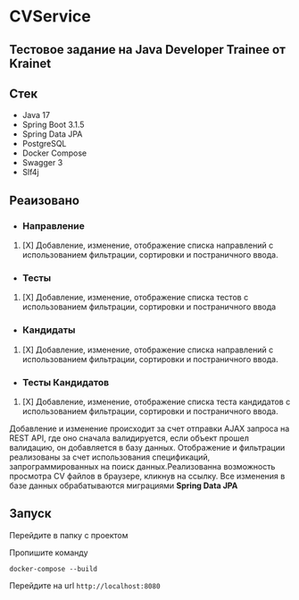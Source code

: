 # CVService

## Тестовое задание на Java Developer Trainee от Krainet

## Стек

* Java 17
* Spring Boot 3.1.5
* Spring Data JPA
* PostgreSQL
* Docker Compose
* Swagger 3
* Slf4j

## Реаизовано

* ### Направление

1. [X] Добавление, изменение, отображение списка направлений с использованием фильтрации, сортировки и постраничного
   ввода.


* ### Тесты

1. [X] Добавление, изменение, отображение списка тестов с использованием фильтрации, сортировки и постраничного ввода


* ### Кандидаты

1. [X] Добавление, изменение, отображение списка направлений с использованием фильтрации, сортировки и постраничного
   ввода.


* ### Тесты Кандидатов

1. [X] Добавление, изменение, отображение списка теста кандидатов с использованием фильтрации, сортировки и
   постраничного ввода.

Добавление и изменение происходит за счет отправки AJAX запроса на REST API, где оно сначала валидируется, если объект
прошел валидацию, он добавляется в базу данных. Отображение и фильтрации реализованы за счет использования спецификаций,
запрограммированных на поиск данных.Реализованна возможность просмотра CV файлов в браузере, кликнув на ссылку. Все изменения в базе данных обрабатываются миграциями **Spring Data JPA**


## Запуск
 

Перейдите в папку с проектом 

Пропишите команду 

`docker-compose --build`

Перейдите на url `http://localhost:8080`

